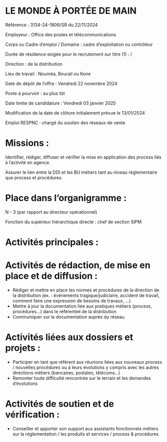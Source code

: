# LE MONDE À PORTÉE DE MAIN

Référence : 3134-24-1806/SR du 22/11/2024

Employeur : Office des postes et télécommunications

Corps ou Cadre d’emploi / Domaine : cadre d’exploitation ou contrôleur

Durée de résidence exigée pour le recrutement sur titre (1) : /

Direction : de la distribution

Lieu de travail : Nouméa, Bourail ou Kone

Date de dépôt de l’offre : Vendredi 22 novembre 2024

Poste à pourvoir : au plus tôt

Date limite de candidature : Vendredi 03 janvier 2025

Modification de la date de clôture initialement prévue le 13/01/2024

Emploi RESPNC : chargé du soutien des réseaux de vente

# Missions :

Identifier, rédiger, diffuser et vérifier la mise en application des process liés à l’activité en agence.

Assurer le lien entre la DDI et les BU métiers tant au niveau réglementaire que process et procédures.

# Place dans l’organigramme :

N - 3 (par rapport au directeur opérationnel)

Fonction du supérieur hiérarchique directe : chef de section SIPM

# Activités principales :

# Activités de rédaction, de mise en place et de diffusion :

- Rédiger et mettre en place les normes et procédures de la direction de la distribution (ex. : évènements tragique/judiciaire, accident de travail, comment faire une expression de besoins de travaux, …)
- Mettre à jour la documentation liée aux pratiques métiers (process, procédures…) dans le référentiel de la distribution
- Communiquer sur la documentation auprès du réseau

# Activités liées aux dossiers et projets :

- Participer en tant que référent aux réunions liées aux nouveaux process / nouvelles procédures ou à leurs évolutions y compris avec les autres directions métiers (bancaires, postales, télécoms…)
- Remonter toute difficulté rencontrée sur le terrain et les demandes d’évolutions

# Activités de soutien et de vérification :

- Conseiller et apporter son support aux assistants fonctionnels métiers sur la réglementation / les produits et services / process & procédures